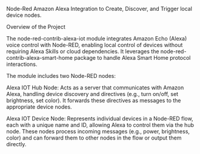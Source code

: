 Node-Red Amazon Alexa Integration to Create, Discover, and Trigger local device nodes.

Overview of the Project

The node-red-contrib-alexa-iot module integrates Amazon Echo (Alexa) voice control with Node-RED, enabling local control of devices without requiring Alexa Skills or cloud dependencies. It leverages the node-red-contrib-alexa-smart-home package to handle Alexa Smart Home protocol interactions.

The module includes two Node-RED nodes:

Alexa IOT Hub Node: Acts as a server that communicates with Amazon Alexa, handling device discovery and directives (e.g., turn on/off, set brightness, set color). It forwards these directives as messages to the appropriate device nodes.

Alexa IOT Device Node: Represents individual devices in a Node-RED flow, each with a unique name and ID, allowing Alexa to control them via the hub node. These nodes process incoming messages (e.g., power, brightness, color) and can forward them to other nodes in the flow or output them directly.
